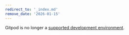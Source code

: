 ```yaml
---
redirect_to: '_index.md'
remove_date: '2026-01-15'
---
```


<!-- markdownlint-disable -->

Gitpod is no longer a [supported development environment](_index.md).

<!-- This redirect file can be deleted after <2026-01-15>. -->
<!-- Redirects that point to other docs in the same project expire in three months. -->
<!-- Redirects that point to docs in a different project or site (link is not relative and starts with `https:`) expire in one year. -->
<!-- Before deletion, see: https://docs.gitlab.com/ee/development/documentation/redirects.html -->
